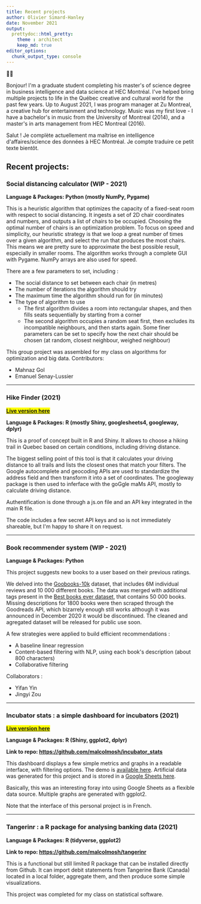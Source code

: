 ```yaml
---
title: Recent projects
author: Olivier Simard-Hanley
date: November 2021
output: 
  prettydoc::html_pretty:
    theme : architect
    keep_md: true
editor_options: 
  chunk_output_type: console
---
```





🎺💾 

Bonjour! I'm a graduate student completing his master's of science degree in business intelligence and data science at HEC Montréal. I've helped bring multiple projects to life in the Québec creative and cultural world for the past few years. Up to August 2021, I was program manager at Zu Montreal, a creative hub for entertainment and technology. Music was my first love - I have a bachelor's in music from the University of Montreal (2014), and a master's in arts management from HEC Montreal (2016).  

Salut ! Je complète actuellement ma maîtrise en intelligence d'affaires/science des données à HEC Montréal. Je compte traduire ce petit texte bientôt. 

## Recent projects:

### Social distancing calculator (WIP - 2021)

**Language & Packages: Python (mostly NumPy, Pygame)**

This is a heuristic algorithm that optimizes the capacity of a fixed-seat room with respect to social distancing. It ingests a set of 2D chair coordinates and numbers, and outputs a list of chairs to be occupied. Choosing the optimal number of chairs is an optimization problem. To focus on speed and simplicity, our heuristic strategy is that we loop a great number of times over a given algorithm, and select the run that produces the most chairs. This means we are pretty sure to approximate the best possible result, especially in smaller rooms. The algorithm works through a complete GUI with Pygame. NumPy arrays are also used for speed.

There are a few parameters to set, including : 

* The social distance to set between each chair (in metres)
* The number of iterations the algorithm should try 
* The maximum time the algorithm should run for (in minutes)
* The type of algorithm to use
  + The first algorithm divides a room into rectangular shapes, and then fills seats sequentially by starting from a corner
  + The second algorithm occupies a random seat first, then excludes its incompatible neighbours, and then starts again. Some finer parameters can be set to specify how the next chair should be chosen (at random, closest neighbour, weighed neighbour)

This group project was assembled for my class on algorithms for optimization and big data. Contributors: 
- Mahnaz Gol
- Emanuel Senay-Lussier

***
### Hike Finder (2021)

<mark>**[Live version here](https://osimhan.shinyapps.io/hikeapp/)**</mark>

**Language & Packages: R (mostly Shiny, googlesheets4, googleway, dplyr)**

This is a proof of concept built in R and Shiny. It allows to choose a hiking trail in Quebec based on certain conditions, including driving distance. 

The biggest selling point of this tool is that it calculates your driving distance to all trails and lists the closest ones that match your filters. The Google autocomplete and geocoding APIs are used to standardize the address field and then transform it into a set of coordinates. The googleway package is then used to inferface with the goGgle maMs API, mostly to calculate driving distance. 

Authentification is done through a js.on file and an API key integrated in the main R file.

The code includes a few secret API keys and so is not immediately shareable, but I'm happy to share it on request.

***
### Book recommender system (WIP - 2021)

**Language & Packages: Python**

This project suggests new books to a user based on their previous ratings. 

We delved into the [Goobooks-10k](https://github.com/zygmuntz/goodbooks-10k) dataset, that includes 6M individual reviews and 10 000 different books. The data was merged with additional tags present in the [Best books ever dataset](https://zenodo.org/record/4265096#.YY2Zny3pPUI), that contains 50 000 books. Missing descriptions for 1800 books were then scraped through the Goodreads API, which bizarrely enough still works although it was announced in December 2020 it would be discontinued. The cleaned and agregated dataset will be released for public use soon.

A few strategies were applied to build efficient recommendations : 

- A baseline linear regression 
- Content-based filtering with NLP, using each book's description (about 800 characters)
- Collaborative filtering

Collaborators : 

- Yifan Yin
- Jingyi Zou

***
### Incubator stats : a simple dashboard for incubators (2021)

<mark>**[Live version here](https://osimhan.shinyapps.io/incubator_dashboard/)**</mark>

**Language & Packages: R (Shiny, ggplot2, dplyr)**

**Link to repo: https://github.com/malcolmosh/incubator_stats**

This dashboard displays a few simple metrics and graphs in a readable interface, with filtering options. The demo is [available here](https://osimhan.shinyapps.io/incubator_dashboard/). Artificial data was generated for this project and is stored in a [Google Sheets here](https://docs.google.com/spreadsheets/d/1WFewCMyHGIhMgSNVD6vfElNVoEvY_duGKipdkK97K0Q/edit?usp=sharing). 

Basically, this was an interesting foray into using Google Sheets as a flexible data source. Multiple graphs are generated with ggplot2. 

Note that the interface of this personal project is in French. 

***
### Tangerinr : a R package for analysing banking data (2021)

**Language & Packages: R (tidyverse, ggplot2)**

**Link to repo: https://github.com/malcolmosh/tangerinr**

This is a functional but still limited R package that can be installed directly from Github. It can import debit statements from Tangerine Bank (Canada) located in a local folder, aggregate them, and then produce some simple visualizations. 

This project was completed for my class on statistical software. 

